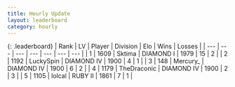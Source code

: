 ```yaml
---
title: Hourly Update
layout: leaderboard
category: hourly
---
```


{: .leaderboard}
| Rank | LV | Player | Division | Elo | Wins | Losses |
| --- | --- | --- | --- | --- | --- | --- |
| <span data-change="3">1</span> | 1609 | <span title="ID: 353063">Sktima</span> | DIAMOND I | <span data-change="95">1979</span> | <span data-change="9">15</span> | <span data-change="0">2</span> |
| <span data-change="0">2</span> | 1192 | <span title="ID: 498412">LuckySpin</span> | DIAMOND IV | <span data-change="0">1900</span> | <span data-change="0">4</span> | <span data-change="0">1</span> |
| <span data-change="0">3</span> | 148 | <span title="ID: 680422">Mercury_</span> | DIAMOND IV | <span data-change="0">1900</span> | <span data-change="0">6</span> | <span data-change="0">2</span> |
| <span data-change="-3">4</span> | 1179 | <span title="ID: 544310">TheDraconic</span> | DIAMOND IV | <span data-change="-8">1900</span> | <span data-change="0">2</span> | <span data-change="1">3</span> |
| <span data-change="0">5</span> | 1105 | <span title="ID: 487583">lolcal</span> | RUBY II | <span data-change="0">1861</span> | <span data-change="0">7</span> | <span data-change="0">1</span> |